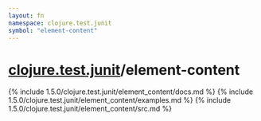 ```yaml
---
layout: fn
namespace: clojure.test.junit
symbol: "element-content"
---
```


# [clojure.test.junit](../)/element-content

{% include 1.5.0/clojure.test.junit/element_content/docs.md %}
{% include 1.5.0/clojure.test.junit/element_content/examples.md %}
{% include 1.5.0/clojure.test.junit/element_content/src.md %}

